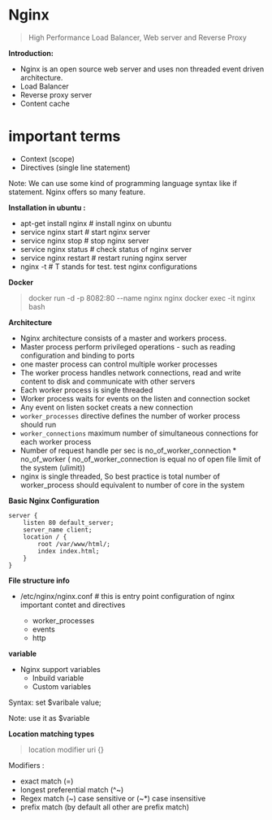 # Nginx

> High Performance Load Balancer, Web server and Reverse Proxy

**Introduction:**

- Nginx is an open source web server and uses non threaded event driven architecture.
- Load Balancer
- Reverse proxy server
- Content cache

# important terms

- Context (scope)
- Directives (single line statement)

Note: We can use some kind of programming language syntax like if statement. Nginx offers so many feature.

**Installation in ubuntu :**

- apt-get install nginx # install nginx on ubuntu
- service nginx start # start nginx server
- service nginx stop # stop nginx server
- service nginx status # check status of nginx server
- service nginx restart # restart runing nginx server
- nginx -t # T stands for test. test nginx configurations

**Docker**

> docker run -d -p 8082:80 --name nginx nginx
> docker exec -it nginx bash

**Architecture**

- Nginx architecture consists of a master and workers process.
- Master process perform privileged operations - such as reading configuration and binding to ports
- one master process can control multiple worker processes
- The worker process handles network connections, read and write content to disk and communicate with other servers
- Each worker process is single threaded
- Worker process waits for events on the listen and connection socket
- Any event on listen socket creats a new connection
- `worker_processes` directive defines the number of worker process should run
- `worker_connections` maximum number of simultaneous connections for each worker process
- Number of request handle per sec is no_of_worker_connection \* no_of_worker ( no_of_worker_connection is equal no of open file limit of the system (ulimit))
- nginx is single threaded, So best practice is total number of worker_process should equivalent to number of core in the system

**Basic Nginx Configuration**

```
server {
    listen 80 default_server;
    server_name client;
    location / {
        root /var/www/html/;
        index index.html;
    }
}
```

**File structure info**

- /etc/nginx/nginx.conf # this is entry point configuration of nginx
  important contet and directives

  - worker_processes
  - events
  - http

**variable**

- Nginx support variables
  - Inbuild variable
  - Custom variables

Syntax:
set \$varibale value;

Note: use it as \$variable

**Location matching types**

> location modifier uri {}

Modifiers :

- exact match (=)
- longest preferential match (^~)
- Regex match (~) case sensitive or (~\*) case insensitive
- prefix match (by default all other are prefix match)
